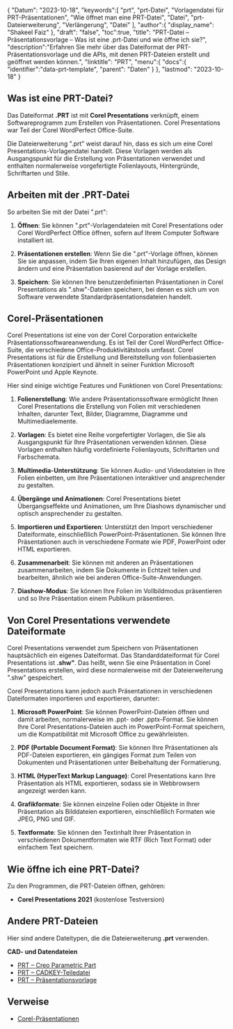 {
"Datum": "2023-10-18",
   "keywords":[
"prt",
"prt-Datei",
"Vorlagendatei für PRT-Präsentationen",
"Wie öffnet man eine PRT-Datei",
"Datei",
"prt-Dateierweiterung",
"Verlängerung",
"Datei"
],
   "author":{
"display_name": "Shakeel Faiz"
},
"draft": "false",
"toc":true,
"title": "PRT-Datei – Präsentationsvorlage – Was ist eine .prt-Datei und wie öffne ich sie?",
   "description":"Erfahren Sie mehr über das Dateiformat der PRT-Präsentationsvorlage und die APIs, mit denen PRT-Dateien erstellt und geöffnet werden können.",
"linktitle": "PRT",
   "menu":{
      "docs":{
         "identifier":"data-prt-template",
"parent": "Daten"
}
},
"lastmod": "2023-10-18"
}

## Was ist eine PRT-Datei?

Das Dateiformat **.PRT** ist mit **Corel Presentations** verknüpft, einem Softwareprogramm zum Erstellen von Präsentationen. Corel Presentations war Teil der Corel WordPerfect Office-Suite.

Die Dateierweiterung ".prt" weist darauf hin, dass es sich um eine Corel Presentations-Vorlagendatei handelt. Diese Vorlagen werden als Ausgangspunkt für die Erstellung von Präsentationen verwendet und enthalten normalerweise vorgefertigte Folienlayouts, Hintergründe, Schriftarten und Stile.

## Arbeiten mit der .PRT-Datei

So arbeiten Sie mit der Datei ".prt":

1. **Öffnen**: Sie können ".prt"-Vorlagendateien mit Corel Presentations oder Corel WordPerfect Office öffnen, sofern auf Ihrem Computer Software installiert ist.
    












2. **Präsentationen erstellen**: Wenn Sie die ".prt"-Vorlage öffnen, können Sie sie anpassen, indem Sie Ihren eigenen Inhalt hinzufügen, das Design ändern und eine Präsentation basierend auf der Vorlage erstellen.
    












3. **Speichern**: Sie können Ihre benutzerdefinierten Präsentationen in Corel Presentations als ".shw"-Dateien speichern, bei denen es sich um von Software verwendete Standardpräsentationsdateien handelt.

## Corel-Präsentationen

Corel Presentations ist eine von der Corel Corporation entwickelte Präsentationssoftwareanwendung. Es ist Teil der Corel WordPerfect Office-Suite, die verschiedene Office-Produktivitätstools umfasst. Corel Presentations ist für die Erstellung und Bereitstellung von folienbasierten Präsentationen konzipiert und ähnelt in seiner Funktion Microsoft PowerPoint und Apple Keynote.

Hier sind einige wichtige Features und Funktionen von Corel Presentations:

1. **Folienerstellung**: Wie andere Präsentationssoftware ermöglicht Ihnen Corel Presentations die Erstellung von Folien mit verschiedenen Inhalten, darunter Text, Bilder, Diagramme, Diagramme und Multimediaelemente.
    












2. **Vorlagen**: Es bietet eine Reihe vorgefertigter Vorlagen, die Sie als Ausgangspunkt für Ihre Präsentationen verwenden können. Diese Vorlagen enthalten häufig vordefinierte Folienlayouts, Schriftarten und Farbschemata.
    












3. **Multimedia-Unterstützung**: Sie können Audio- und Videodateien in Ihre Folien einbetten, um Ihre Präsentationen interaktiver und ansprechender zu gestalten.
    












4. **Übergänge und Animationen**: Corel Presentations bietet Übergangseffekte und Animationen, um Ihre Diashows dynamischer und optisch ansprechender zu gestalten.
    












5. **Importieren und Exportieren**: Unterstützt den Import verschiedener Dateiformate, einschließlich PowerPoint-Präsentationen. Sie können Ihre Präsentationen auch in verschiedene Formate wie PDF, PowerPoint oder HTML exportieren.
    












6. **Zusammenarbeit**: Sie können mit anderen an Präsentationen zusammenarbeiten, indem Sie Dokumente in Echtzeit teilen und bearbeiten, ähnlich wie bei anderen Office-Suite-Anwendungen.
    












7. **Diashow-Modus**: Sie können Ihre Folien im Vollbildmodus präsentieren und so Ihre Präsentation einem Publikum präsentieren.

## Von Corel Presentations verwendete Dateiformate

Corel Presentations verwendet zum Speichern von Präsentationen hauptsächlich ein eigenes Dateiformat. Das Standarddateiformat für Corel Presentations ist **.shw"**. Das heißt, wenn Sie eine Präsentation in Corel Presentations erstellen, wird diese normalerweise mit der Dateierweiterung ".shw" gespeichert.

Corel Presentations kann jedoch auch Präsentationen in verschiedenen Dateiformaten importieren und exportieren, darunter:

1. **Microsoft PowerPoint**: Sie können PowerPoint-Dateien öffnen und damit arbeiten, normalerweise im .ppt- oder .pptx-Format. Sie können Ihre Corel Presentations-Dateien auch im PowerPoint-Format speichern, um die Kompatibilität mit Microsoft Office zu gewährleisten.
    












2. **PDF (Portable Document Format)**: Sie können Ihre Präsentationen als PDF-Dateien exportieren, ein gängiges Format zum Teilen von Dokumenten und Präsentationen unter Beibehaltung der Formatierung.
    












3. **HTML (HyperText Markup Language)**: Corel Presentations kann Ihre Präsentation als HTML exportieren, sodass sie in Webbrowsern angezeigt werden kann.
    












4. **Grafikformate**: Sie können einzelne Folien oder Objekte in Ihrer Präsentation als Bilddateien exportieren, einschließlich Formaten wie JPEG, PNG und GIF.
    












5. **Textformate**: Sie können den Textinhalt Ihrer Präsentation in verschiedenen Dokumentformaten wie RTF (Rich Text Format) oder einfachem Text speichern.

## Wie öffne ich eine PRT-Datei?

Zu den Programmen, die PRT-Dateien öffnen, gehören:

- **Corel Presentations 2021** (kostenlose Testversion)

## Andere PRT-Dateien

Hier sind andere Dateitypen, die die Dateierweiterung **.prt** verwenden.

**CAD- und Datendateien**
- [PRT – Creo Parametric Part](/cad/prt-creo/)
- [PRT – CADKEY-Teiledatei](/cad/prt-cadkey/)
- [PRT – Präsentationsvorlage](/data/prt-template/)

## Verweise
* [Corel-Präsentationen](https://en.wikipedia.org/wiki/Corel_Presentations)

